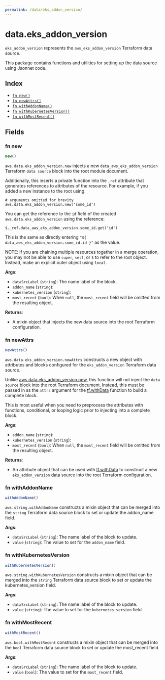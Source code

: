 ```yaml
---
permalink: /data/eks_addon_version/
---
```


# data.eks_addon_version

`eks_addon_version` represents the `aws_eks_addon_version` Terraform data source.



This package contains functions and utilities for setting up the data source using Jsonnet code.


## Index

* [`fn new()`](#fn-new)
* [`fn newAttrs()`](#fn-newattrs)
* [`fn withAddonName()`](#fn-withaddonname)
* [`fn withKubernetesVersion()`](#fn-withkubernetesversion)
* [`fn withMostRecent()`](#fn-withmostrecent)

## Fields

### fn new

```ts
new()
```


`aws.data.eks_addon_version.new` injects a new `data_aws_eks_addon_version` Terraform `data source`
block into the root module document.

Additionally, this inserts a private function into the `_ref` attribute that generates references to attributes of the
resource. For example, if you added a new instance to the root using:

    # arguments omitted for brevity
    aws.data.eks_addon_version.new('some_id')

You can get the reference to the `id` field of the created `aws.data.eks_addon_version` using the reference:

    $._ref.data_aws_eks_addon_version.some_id.get('id')

This is the same as directly entering `"${ data_aws_eks_addon_version.some_id.id }"` as the value.

NOTE: if you are chaining multiple resources together in a merge operation, you may not be able to use `super`, `self`,
or `$` to refer to the root object. Instead, make an explicit outer object using `local`.

**Args**:
  - `dataSrcLabel` (`string`): The name label of the block.
  - `addon_name` (`string`): 
  - `kubernetes_version` (`string`): 
  - `most_recent` (`bool`):  When `null`, the `most_recent` field will be omitted from the resulting object.

**Returns**:
- A mixin object that injects the new data source into the root Terraform configuration.


### fn newAttrs

```ts
newAttrs()
```


`aws.data.eks_addon_version.newAttrs` constructs a new object with attributes and blocks configured for the `eks_addon_version`
Terraform data source.

Unlike [aws.data.eks_addon_version.new](#fn-new), this function will not inject the `data source`
block into the root Terraform document. Instead, this must be passed in as the `attrs` argument for the
[tf.withData](https://github.com/tf-libsonnet/core/tree/main/docs#fn-withdata) function to build a complete block.

This is most useful when you need to preprocess the attributes with functions, conditional, or looping logic prior to
injecting into a complete block.

**Args**:
  - `addon_name` (`string`): 
  - `kubernetes_version` (`string`): 
  - `most_recent` (`bool`):  When `null`, the `most_recent` field will be omitted from the resulting object.

**Returns**:
  - An attribute object that can be used with [tf.withData](https://github.com/tf-libsonnet/core/tree/main/docs#fn-withdata) to construct a new `eks_addon_version` data source into the root Terraform configuration.


### fn withAddonName

```ts
withAddonName()
```

`aws.string.withAddonName` constructs a mixin object that can be merged into the `string`
Terraform data source block to set or update the addon_name field.



**Args**:
  - `dataSrcLabel` (`string`): The name label of the block to update.
  - `value` (`string`): The value to set for the `addon_name` field.


### fn withKubernetesVersion

```ts
withKubernetesVersion()
```

`aws.string.withKubernetesVersion` constructs a mixin object that can be merged into the `string`
Terraform data source block to set or update the kubernetes_version field.



**Args**:
  - `dataSrcLabel` (`string`): The name label of the block to update.
  - `value` (`string`): The value to set for the `kubernetes_version` field.


### fn withMostRecent

```ts
withMostRecent()
```

`aws.bool.withMostRecent` constructs a mixin object that can be merged into the `bool`
Terraform data source block to set or update the most_recent field.



**Args**:
  - `dataSrcLabel` (`string`): The name label of the block to update.
  - `value` (`bool`): The value to set for the `most_recent` field.
